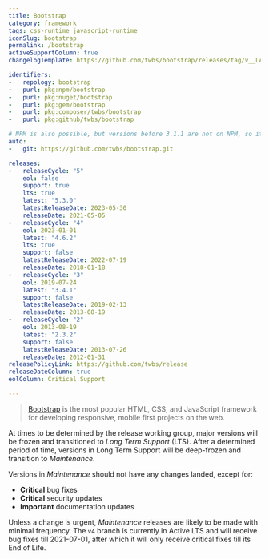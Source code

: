```yaml
---
title: Bootstrap
category: framework
tags: css-runtime javascript-runtime
iconSlug: bootstrap
permalink: /bootstrap
activeSupportColumn: true
changelogTemplate: https://github.com/twbs/bootstrap/releases/tag/v__LATEST__

identifiers:
-   repology: bootstrap
-   purl: pkg:npm/bootstrap
-   purl: pkg:nuget/bootstrap
-   purl: pkg:gem/bootstrap
-   purl: pkg:composer/twbs/bootstrap
-   purl: pkg:github/twbs/bootstrap

# NPM is also possible, but versions before 3.1.1 are not on NPM, so it's better to use git.
auto:
-   git: https://github.com/twbs/bootstrap.git

releases:
-   releaseCycle: "5"
    eol: false
    support: true
    lts: true
    latest: "5.3.0"
    latestReleaseDate: 2023-05-30
    releaseDate: 2021-05-05
-   releaseCycle: "4"
    eol: 2023-01-01
    latest: "4.6.2"
    lts: true
    support: false
    latestReleaseDate: 2022-07-19
    releaseDate: 2018-01-18
-   releaseCycle: "3"
    eol: 2019-07-24
    latest: "3.4.1"
    support: false
    latestReleaseDate: 2019-02-13
    releaseDate: 2013-08-19
-   releaseCycle: "2"
    eol: 2013-08-19
    latest: "2.3.2"
    support: false
    latestReleaseDate: 2013-07-26
    releaseDate: 2012-01-31
releasePolicyLink: https://github.com/twbs/release
releaseDateColumn: true
eolColumn: Critical Support

---
```


> [Bootstrap](https://getbootstrap.com/) is the most popular HTML, CSS, and JavaScript framework for developing responsive, mobile first projects on the web.

At times to be determined by the release working group, major versions will be frozen and transitioned to _Long Term Support_ (LTS). After a determined period of time, versions in Long Term Support will be deep-frozen and transition to _Maintenance_.

Versions in _Maintenance_ should not have any changes landed, except for:

- **Critical** bug fixes
- **Critical** security updates
- **Important** documentation updates

Unless a change is urgent, _Maintenance_ releases are likely to be made with minimal frequency. The `v4` branch is currently in Active LTS and will receive bug fixes till 2021-07-01, after which it will only receive critical fixes till its End of Life.
